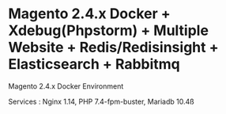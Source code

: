 # Magento 2.4.x Docker + Xdebug(Phpstorm) + Multiple Website + Redis/Redisinsight + Elasticsearch + Rabbitmq

Magento 2.4.x Docker Environment

Services  : Nginx 1.14, PHP 7.4-fpm-buster, Mariadb 10.4ß